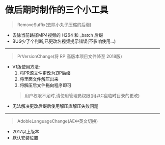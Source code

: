 # 做后期时制作的三个小工具

> RemoveSuffix(去除小丸子压缩的后缀)

+ 去除当前路径MP4视频的 H264 和 _batch 后缀
+ BUG少了个判断,已更改名视频提示错误(不影响使用...)

---
> PrVersionChange(将 RP 高版本项目文件降至 2018版)

+ V1版使用方法:
    1. 将PR源文件更改为ZIP后缀
    2. 将里面文件解压出来
    3. 将解压后文件拖向程序即可
    > 用户权限不足时,请使用管理员权限(用以C盘临时目录的更改)
+ 无法解决更改后缀后使用解压库解压失败问题

---
> AdobleLanguageChange(AE中英文切换)

+ 2017以上版本
+ 默认安装位置

